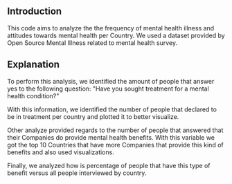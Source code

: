 ## Introduction 

This code aims to analyze the the frequency of mental health illness and attitudes towards mental health per Country. We used a dataset provided by Open Source Mental Illness related to mental health survey.


## Explanation

To perform this analysis, we identified the amount of people that answer yes to the following question:
"Have you sought treatment for a mental health condition?"

With this information, we identified the number of people that declared to be in treatment per country and plotted it to better visualize.

Other analyze provided regards to the number of people that answered that their Companies do provide mental health benefits. 
With this variable we got the top 10 Countries that have more Companies that provide this kind of benefits and also used visualizations.

Finally, we analyzed how is percentage of people that have this type of benefit  versus all people interviewed by country.

